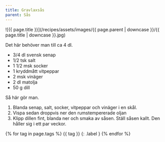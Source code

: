 ```yaml
---
title: Gravlaxsås
parent: Sås
---
```

![{{ page.title }}](/recipes/assets/images/{{ page.parent | downcase }}/{{ page.title | downcase }}.jpg)

Det här behöver man till ca 4 dl.

- 3/4 dl svensk senap
- 1/2 tsk salt
- 1 1/2 msk socker
- 1 kryddmått vitpeppar
- 2 msk vinäger
- 2 dl matolja
- 50 g dill

Så här gör man.

1. Blanda senap, salt, socker, vitpeppar och vinäger i en skål.
2. Vispa sedan droppvis ner den rumstempererade oljan
3. Klipp dillen fint, blanda ner och smaka av såsen. Ställ såsen kallt. Den håller sig i ett par veckor.

{% for tag in page.tags %}
{{ tag }}
{: .label }
{% endfor %}
